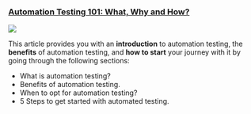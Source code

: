 ### [Automation Testing 101: What, Why and How?](https://www.katalon.com/resources-center/blog/what-is-automation-testing/)

<img src="https://d1h3p5fzmizjvp.cloudfront.net/wp-content/uploads/2020/08/1.-Automation-Testing-101.png">

This article provides you with an **introduction** to automation testing, the **benefits** of automation testing, and **how to start** your journey with it by going through the following sections:

- What is automation testing?
- Benefits of automation testing.
- When to opt for automation testing?
- 5 Steps to get started with automated testing.
